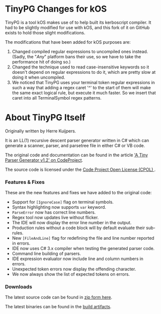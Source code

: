 TinyPG Changes for kOS
======================

TinyPG is a tool kOS makes use of to help built its kerboscript compiler.
It had to be slightly modified for use with kOS, and this fork of it on
GitHub exists to hold those slight modifications.

The modifications that have been added for kOS purposes are:

1.  Changed compiled regular expressions to uncompiled ones instead.
    (Sadly, the "*Any*" platform bans their use, so we have to take
    the performance hit of doing so.)
2.  Changed the technique used to read case-insensitive keywords so it
    doesn't depend on regular expressions to do it, which are pretty
    slow at doing it when uncompiled.
3.  We noticed that TinyPG uses your terminal token regular expressions
    in such a way that adding a regex caret '^' to the start of them
    will make the same exact logical rule, but execute it much faster.
    So we insert that caret into all TerminalSymbol regex patterns.

About TinyPG Itself
===================

Originally written by Herre Kuijpers.

It is an LL(1) recursive descent parser generator written in C# which can generate a scanner, parser, and parsetree file in either C# or VB code.

The original code and documentation can be found in the article ['A Tiny Parser Generator v1.2' on CodeProject](http://www.codeproject.com/Articles/28294/a-Tiny-Parser-Generator-v1-2
).
  
The source code is licensed under the [Code Project Open License (CPOL)
](http://www.codeproject.com/info/cpol10.aspx).


### Features & Fixes

These are the new features and fixes we have added to the original code:

 - Support for `[IgnoreCase]` flag on terminal symbols.
 - Syntax highlighting now supports `var` keyword.
 - `ParseError` now has correct line numbers.
 - Regex tool now updates live without flicker.
 - The IDE will now display the error line number in the output.
 - Production rules without a code block will by default evaluate their sub-rules.
 - New `[FileAndLine]` flag for redefining the file and line number reported in errors.
 - IDE now uses C# 3.x compiler when testing the generated parser code.
 - Command line building of parsers.
 - IDE expression evaluator now include line and column numbers in errors.
 - Unexpected token errors now display the offending character.
 - We now always show the list of expected tokens on errors.


### Downloads

The latest source code can be found in [zip form here](https://github.com/SickheadGames/TinyPG/archive/master.zip).

The latest binaries can be found in the [build artifacts](http://teamcity.sickhead.com/viewType.html?buildTypeId=bt15&branch_project5=master&guest=1).

